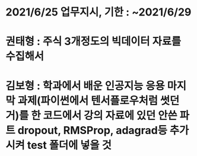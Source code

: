 # 2021/6/25 업무지시, 기한 : ~2021/6/29
# 권태형 : 주식 3개정도의 빅데이터 자료를 수집해서 

# 김보형 : 학과에서 배운 인공지능 응용 마지막 과제(파이썬에서 텐서플로우처럼 썻던 거)를 한 코드에서 강의 자료에 있던 안쓴 파트 dropout, RMSProp, adagrad등 추가 시켜 test 폴더에 넣을 것
